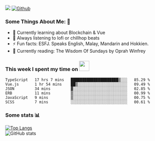 ![](https://visitor-badge.laobi.icu/badge?page_id=seanho96.seanho96)
[![Github](https://img.shields.io/github/followers/seanho96?label=Follow&style=social)](https://github.com/seanho96)

### Some Things About Me: 👋
- 🌱 Currently learning about Blockchain & Vue
- :musical_note: Always listening to lofi or chillhop beats
- :zap: Fun facts: ESFJ. Speaks English, Malay, Mandarin and Hokkien.
- :book: Currently reading: The Wisdom Of Sundays by Oprah Winfrey

### This week I spent my time on <img src="https://media.giphy.com/media/SvQzkTQb3ZwKcj1QTO/giphy.gif" width="32">

<!--START_SECTION:waka-->

```text
TypeScript   17 hrs 7 mins   █████████████████████▒░░░   85.29 %
Vue.js       1 hr 54 mins    ██▒░░░░░░░░░░░░░░░░░░░░░░   09.49 %
JSON         34 mins         ▓░░░░░░░░░░░░░░░░░░░░░░░░   02.85 %
ERB          11 mins         ▒░░░░░░░░░░░░░░░░░░░░░░░░   00.99 %
JavaScript   9 mins          ▒░░░░░░░░░░░░░░░░░░░░░░░░   00.75 %
SCSS         7 mins          ░░░░░░░░░░░░░░░░░░░░░░░░░   00.61 %
```

<!--END_SECTION:waka-->

### Some stats 📊

[![Top Langs](https://github-readme-stats.vercel.app/api/top-langs/?username=seanho96&layout=compact&theme=graywhite)](https://github.com/anuraghazra/github-readme-stats)
<br/>
![GitHub stats](https://github-readme-stats.vercel.app/api?username=seanho96&show_icons=true&theme=graywhite)

